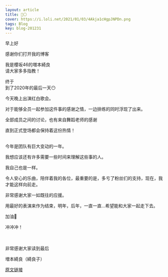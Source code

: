 ```yaml
---
layout: article
title: 🔴⚪
cover: https://i.loli.net/2021/01/03/4Akja1cHgpJNPDn.png
tags: Blog
key: blog-201231
---
```

早上好

感谢你们打开我的博客

我是櫻坂46的増本綺良<br/>
请大家多多指教！

终于<br/>
到了2020年的最后一天😶
<!--more-->
今天晚上出演红白歌会。

对于能够全员一起参加这件事的感谢之情，一边排练的同时浮现了出来。

全部成员之间的讨论，也有来自舞蹈老师的感谢

直到正式登场都会保持着这份热情！
<br/><br/>

今年是团队有巨大变动的一年。

我想应该还有许多需要一些时间来理解这些事的人。

我自己也是一样。

令人安心的乐曲，陪伴着我的各位，最重要的是，多亏了粉丝们的支持，现在，我才能这样向前走。

非常感谢大家一如既往的应援。

用最好的表演来作为结束，明年，后年，一直一直…希望能和大家一起走下去。

加油💪

冲冲冲！
<br/><br/><br/>

非常感谢大家读到最后

増本綺良（綺良子）


[原文链接](https://sakurazaka46.com/s/s46/diary/detail/37294?cd=blog)